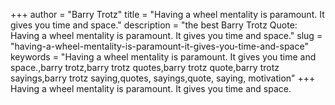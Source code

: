 +++
author = "Barry Trotz"
title = "Having a wheel mentality is paramount. It gives you time and space."
description = "the best Barry Trotz Quote: Having a wheel mentality is paramount. It gives you time and space."
slug = "having-a-wheel-mentality-is-paramount-it-gives-you-time-and-space"
keywords = "Having a wheel mentality is paramount. It gives you time and space.,barry trotz,barry trotz quotes,barry trotz quote,barry trotz sayings,barry trotz saying,quotes, sayings,quote, saying, motivation"
+++
Having a wheel mentality is paramount. It gives you time and space.
